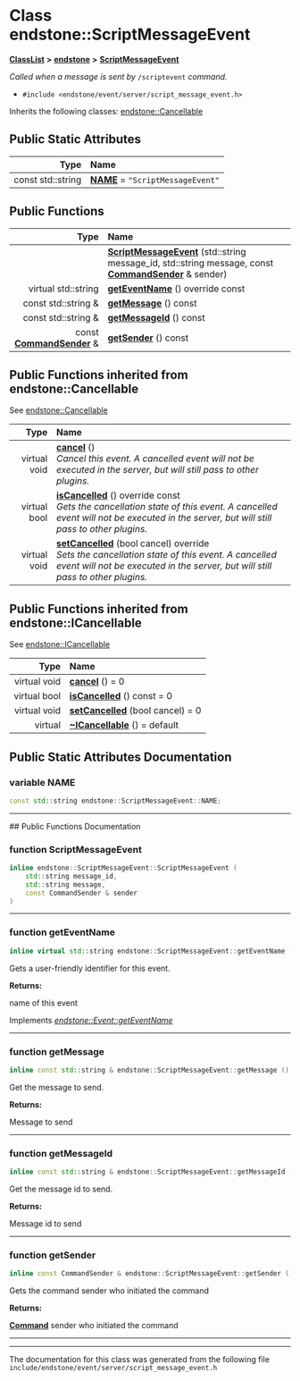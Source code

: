 

# Class endstone::ScriptMessageEvent



[**ClassList**](annotated.md) **>** [**endstone**](namespaceendstone.md) **>** [**ScriptMessageEvent**](classendstone_1_1ScriptMessageEvent.md)



_Called when a message is sent by_ `/scriptevent` _command._

* `#include <endstone/event/server/script_message_event.h>`



Inherits the following classes: [endstone::Cancellable](classendstone_1_1Cancellable.md)
































## Public Static Attributes

| Type | Name |
| ---: | :--- |
|  const std::string | [**NAME**](#variable-name)   = `"ScriptMessageEvent"`<br> |










































## Public Functions

| Type | Name |
| ---: | :--- |
|   | [**ScriptMessageEvent**](#function-scriptmessageevent) (std::string message\_id, std::string message, const [**CommandSender**](classendstone_1_1CommandSender.md) & sender) <br> |
| virtual std::string | [**getEventName**](#function-geteventname) () override const<br> |
|  const std::string & | [**getMessage**](#function-getmessage) () const<br> |
|  const std::string & | [**getMessageId**](#function-getmessageid) () const<br> |
|  const [**CommandSender**](classendstone_1_1CommandSender.md) & | [**getSender**](#function-getsender) () const<br> |


## Public Functions inherited from endstone::Cancellable

See [endstone::Cancellable](classendstone_1_1Cancellable.md)

| Type | Name |
| ---: | :--- |
| virtual void | [**cancel**](classendstone_1_1Cancellable.md#function-cancel) () <br>_Cancel this event. A cancelled event will not be executed in the server, but will still pass to other plugins._  |
| virtual bool | [**isCancelled**](classendstone_1_1Cancellable.md#function-iscancelled) () override const<br>_Gets the cancellation state of this event. A cancelled event will not be executed in the server, but will still pass to other plugins._  |
| virtual void | [**setCancelled**](classendstone_1_1Cancellable.md#function-setcancelled) (bool cancel) override<br>_Sets the cancellation state of this event. A cancelled event will not be executed in the server, but will still pass to other plugins._  |


## Public Functions inherited from endstone::ICancellable

See [endstone::ICancellable](classendstone_1_1ICancellable.md)

| Type | Name |
| ---: | :--- |
| virtual void | [**cancel**](classendstone_1_1ICancellable.md#function-cancel) () = 0<br> |
| virtual bool | [**isCancelled**](classendstone_1_1ICancellable.md#function-iscancelled) () const = 0<br> |
| virtual void | [**setCancelled**](classendstone_1_1ICancellable.md#function-setcancelled) (bool cancel) = 0<br> |
| virtual  | [**~ICancellable**](classendstone_1_1ICancellable.md#function-icancellable) () = default<br> |
















































































## Public Static Attributes Documentation




### variable NAME 

```C++
const std::string endstone::ScriptMessageEvent::NAME;
```




<hr>
## Public Functions Documentation




### function ScriptMessageEvent 

```C++
inline endstone::ScriptMessageEvent::ScriptMessageEvent (
    std::string message_id,
    std::string message,
    const CommandSender & sender
) 
```




<hr>



### function getEventName 

```C++
inline virtual std::string endstone::ScriptMessageEvent::getEventName () override const
```



Gets a user-friendly identifier for this event.




**Returns:**

name of this event 





        
Implements [*endstone::Event::getEventName*](classendstone_1_1Event.md#function-geteventname)


<hr>



### function getMessage 

```C++
inline const std::string & endstone::ScriptMessageEvent::getMessage () const
```



Get the message to send.




**Returns:**

Message to send 





        

<hr>



### function getMessageId 

```C++
inline const std::string & endstone::ScriptMessageEvent::getMessageId () const
```



Get the message id to send.




**Returns:**

Message id to send 





        

<hr>



### function getSender 

```C++
inline const CommandSender & endstone::ScriptMessageEvent::getSender () const
```



Gets the command sender who initiated the command




**Returns:**

[**Command**](classendstone_1_1Command.md) sender who initiated the command 





        

<hr>

------------------------------
The documentation for this class was generated from the following file `include/endstone/event/server/script_message_event.h`

